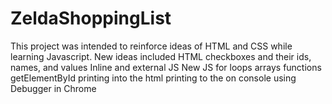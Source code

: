 # ZeldaShoppingList

This project was intended to reinforce ideas of HTML and CSS while learning Javascript.
New ideas included 
  HTML checkboxes and their ids, names, and values
  Inline and external JS
  New JS 
    for loops 
    arrays 
    functions 
    getElementById 
    printing into the html 
    printing to the on console
    using Debugger in Chrome

